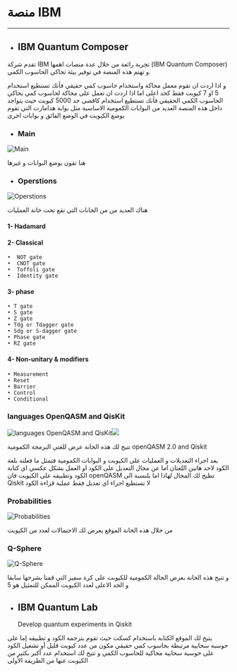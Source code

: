 # منصة IBM
---
 
- ## IBM Quantum Composer

تقدم شركة IBM تجربة رائعة من خلال عدة منصات اهمها (IBM Quantum Composer) و تهتم هذه المنصة في توفير بيئة تحاكي الحاسوب الكمي. 

و اذا اردت ان تقوم معمل محاكة واستخدام حاسوب كمي حقيقي فأنك تستطيع استخدام 5 او 7  كيوبت فقط كحد اعلى 
اما اذا اردت ان تعمل على محاكة لحاسوب كمي يحاكي الحاسوب الكمي الحقيقي فأنك تستطيع استخدام كاقصى حد 5000 كيوبت 
حيث يتواجد داخل هذه المنصة العديد من البوابات الكمومية الاساسية مثل بوابة هدامارت التي تقوم بوضع الكيوبت في الوضع الفائق و بوابات اخرى 



- ### Main 

![Main](~/images/IBM_main.png)

هنا تقون بوضع البوابات و غيرها 


- ### Operstions

![Operstions](~/images/IBM_Operations.png)

هناك العديد من من الخانات التي تقع تحت خانة العمليات 


#### 1- Hadamard 

#### 2- Classical

    •  NOT gate
    •  CNOT gate
    •  Toffoli gate
    •  Identity gate


#### 3- phase 

    • T gate
    • S gate
    • Z gate
    • Tdg or Tdagger gate 
    • Sdg or S-dagger gate
    • Phase gate
    • RZ gate

#### 4- Non-unitary & modifiers 

    • Measurement 
    • Reset 
    • Barrier 
    • Control 
    • Conditional



 



### languages  OpenQASM and QisKit


![languages  OpenQASM and QisKit](~/images/IBM_languages_OpenQASM2.png)![](~/images/IBM_languages_QisKit2.png)



تتيح لك هذه الخانة عرض للغتي البرمجة الكمومية 
openQASM 2.0
and 
Qiskit

بعد اجراء التعديلات و العمليات على الكيوبت و البوابات الكمومية فتمثل ما فعلته بلغة الكود لاحد هاتين اللغتان 
اما عن مجال التعديل على الكود او العمل بشكل عكسي اي كتابة الكود وتطبيقه على الكيوبت فان  openQASM تطيح لك المجال لهاذا اما بلنسبة الى Qiskit لا تستطيع اجراء اي تعديل فقط عملية قراءة الكود 

### Probabilities


![Probabilities](~/images/IBM_Probabilities.png)

من خلال هذه الخانة الموقع يعرض لك الاحتمالات لعدد من الكيوبت 



### Q-Sphere

![Q-Sphere](~/images/IBM_Q-Sphere.png)



و تتيح هذه الخانة بعرض الحالة الكمومية للكيوبت على كرة سفير التي قمنا بشرحها سابقا و الحد الاعلى لعدد الكيوبت الممكن للتمثيل هو 5



 - ## IBM Quantum Lab

   Develop quantum experiments in
   Qiskit 

 يتيح لك الموقع الكتابة باستخدام كسكت حيث تقوم بترجمة الكود و تطبيقه إما على حوسبة سحابية مرتبطة بحاسوب كمي حقيقي مكون من عدد كيوبت قليل أو تشغيل الكود على حوسبة سحابية محاكية للحاسوب الكمي و تتيح لك استخدام عدد أكبر بكثير من الكيوبت عنها من الطريقة الأولى 
